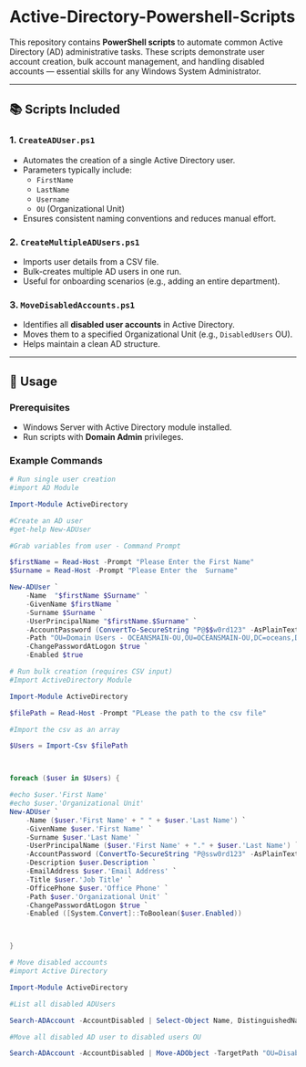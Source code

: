 # Active-Directory-Powershell-Scripts

This repository contains **PowerShell scripts** to automate common Active Directory (AD) administrative tasks. These scripts demonstrate user account creation, bulk account management, and handling disabled accounts — essential skills for any Windows System Administrator.

---

## 📚 Scripts Included

### 1. `CreateADUser.ps1`
- Automates the creation of a single Active Directory user.
- Parameters typically include:
  - `FirstName`
  - `LastName`
  - `Username`
  - `OU` (Organizational Unit)
- Ensures consistent naming conventions and reduces manual effort.

### 2. `CreateMultipleADUsers.ps1`
- Imports user details from a CSV file.
- Bulk-creates multiple AD users in one run.
- Useful for onboarding scenarios (e.g., adding an entire department).

### 3. `MoveDisabledAccounts.ps1`
- Identifies all **disabled user accounts** in Active Directory.
- Moves them to a specified Organizational Unit (e.g., `DisabledUsers` OU).
- Helps maintain a clean AD structure.

---

## 🚀 Usage

### Prerequisites
- Windows Server with Active Directory module installed.
- Run scripts with **Domain Admin** privileges.

### Example Commands
```powershell
# Run single user creation
#import AD Module

Import-Module ActiveDirectory

#Create an AD user
#get-help New-ADUser

#Grab variables from user - Command Prompt

$firstName = Read-Host -Prompt "Please Enter the First Name"
$Surname = Read-Host -Prompt "Please Enter the  Surname"

New-ADUser `
    -Name  "$firstName $Surname" `
    -GivenName $firstName `
    -Surname $Surname `
    -UserPrincipalName "$firstName.$Surname" `
    -AccountPassword (ConvertTo-SecureString "P@$$w0rd123" -AsPlainText -Force) `
    -Path "OU=Domain Users - OCEANSMAIN-OU,OU=OCEANSMAIN-OU,DC=oceans,DC=local" `
    -ChangePasswordAtLogon $true `
    -Enabled $true

# Run bulk creation (requires CSV input)
#Import ActiveDirectory Module

Import-Module ActiveDirectory

$filePath = Read-Host -Prompt "PLease the path to the csv file"

#Import the csv as an array

$Users = Import-Csv $filePath



foreach ($user in $Users) {

#echo $user.'First Name'
#echo $user.'Organizational Unit'
New-ADUser `
    -Name ($user.'First Name' + " " + $user.'Last Name') `
    -GivenName $user.'First Name' `
    -Surname $user.'Last Name' `
    -UserPrincipalName ($user.'First Name' + "." + $user.'Last Name') `
    -AccountPassword (ConvertTo-SecureString "P@ssw0rd123" -AsPlainText -Force) `
    -Description $user.Description `
    -EmailAddress $user.'Email Address' `
    -Title $user.'Job Title' `
    -OfficePhone $user.'Office Phone' `
    -Path $user.'Organizational Unit' `
    -ChangePasswordAtLogon $true `
    -Enabled ([System.Convert]::ToBoolean($user.Enabled))



}

# Move disabled accounts
#import Active Directory

Import-Module ActiveDirectory

#List all disabled ADUsers

Search-ADAccount -AccountDisabled | Select-Object Name, DistinguishedName

#Move all disabled AD user to disabled users OU

Search-ADAccount -AccountDisabled | Move-ADObject -TargetPath "OU=Disabled Users,OU=OCEANSMAIN-OU,DC=oceans,DC=local"
